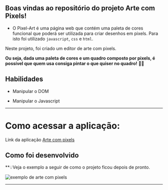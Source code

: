 ## Boas vindas ao repositório do projeto Arte com Pixels!

- O Pixel-Art é uma página web que contém uma paleta de cores funcional que poderá ser utilizada para criar desenhos em pixels. Para isto foi utilizado `javascript`, `css` e `html`.

Neste projeto, foi criado um editor de arte com pixels.

**Ou seja, dada uma paleta de cores e um quadro composto por pixels, é possível que quem usa consiga pintar o que quiser no quadro!** 👩‍🎨
  

## Habilidades

- Manipular o DOM

- Manipular o Javascript

---



# Como acessar a aplicação:

Link da aplicação <a href='https://abreupamm.github.io/project-pixels-art/'>Arte com pixels</a>

## Como foi desenvolvido

**💡Veja o exemplo a seguir de como o projeto ficou depois de pronto.

![exemplo de arte com pixels](./pixel-art.gif)


---
